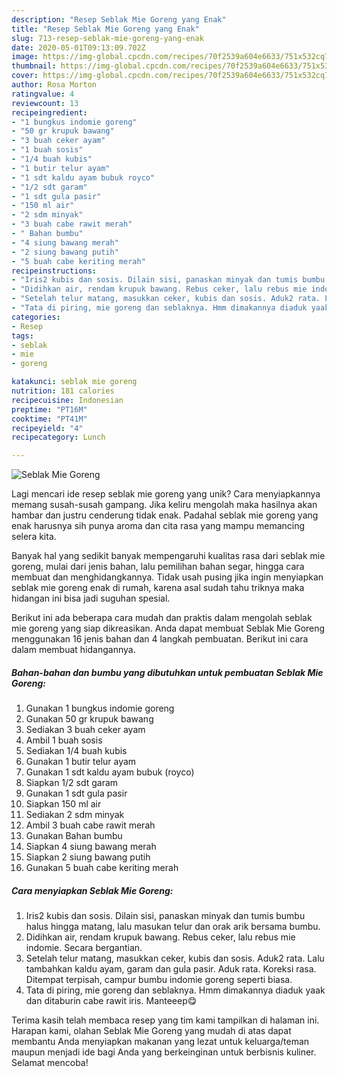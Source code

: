```yaml
---
description: "Resep Seblak Mie Goreng yang Enak"
title: "Resep Seblak Mie Goreng yang Enak"
slug: 713-resep-seblak-mie-goreng-yang-enak
date: 2020-05-01T09:13:09.702Z
image: https://img-global.cpcdn.com/recipes/70f2539a604e6633/751x532cq70/seblak-mie-goreng-foto-resep-utama.jpg
thumbnail: https://img-global.cpcdn.com/recipes/70f2539a604e6633/751x532cq70/seblak-mie-goreng-foto-resep-utama.jpg
cover: https://img-global.cpcdn.com/recipes/70f2539a604e6633/751x532cq70/seblak-mie-goreng-foto-resep-utama.jpg
author: Rosa Morton
ratingvalue: 4
reviewcount: 13
recipeingredient:
- "1 bungkus indomie goreng"
- "50 gr krupuk bawang"
- "3 buah ceker ayam"
- "1 buah sosis"
- "1/4 buah kubis"
- "1 butir telur ayam"
- "1 sdt kaldu ayam bubuk royco"
- "1/2 sdt garam"
- "1 sdt gula pasir"
- "150 ml air"
- "2 sdm minyak"
- "3 buah cabe rawit merah"
- " Bahan bumbu"
- "4 siung bawang merah"
- "2 siung bawang putih"
- "5 buah cabe keriting merah"
recipeinstructions:
- "Iris2 kubis dan sosis. Dilain sisi, panaskan minyak dan tumis bumbu halus hingga matang, lalu masukan telur dan orak arik bersama bumbu."
- "Didihkan air, rendam krupuk bawang. Rebus ceker, lalu rebus mie indomie. Secara bergantian."
- "Setelah telur matang, masukkan ceker, kubis dan sosis. Aduk2 rata. Lalu tambahkan kaldu ayam, garam dan gula pasir. Aduk rata. Koreksi rasa. Ditempat terpisah, campur bumbu indomie goreng seperti biasa."
- "Tata di piring, mie goreng dan seblaknya. Hmm dimakannya diaduk yaak dan ditaburin cabe rawit iris. Manteeep😋"
categories:
- Resep
tags:
- seblak
- mie
- goreng

katakunci: seblak mie goreng 
nutrition: 181 calories
recipecuisine: Indonesian
preptime: "PT16M"
cooktime: "PT41M"
recipeyield: "4"
recipecategory: Lunch

---
```



![Seblak Mie Goreng](https://img-global.cpcdn.com/recipes/70f2539a604e6633/751x532cq70/seblak-mie-goreng-foto-resep-utama.jpg)

Lagi mencari ide resep seblak mie goreng yang unik? Cara menyiapkannya memang susah-susah gampang. Jika keliru mengolah maka hasilnya akan hambar dan justru cenderung tidak enak. Padahal seblak mie goreng yang enak harusnya sih punya aroma dan cita rasa yang mampu memancing selera kita.

Banyak hal yang sedikit banyak mempengaruhi kualitas rasa dari seblak mie goreng, mulai dari jenis bahan, lalu pemilihan bahan segar, hingga cara membuat dan menghidangkannya. Tidak usah pusing jika ingin menyiapkan seblak mie goreng enak di rumah, karena asal sudah tahu triknya maka hidangan ini bisa jadi suguhan spesial.




Berikut ini ada beberapa cara mudah dan praktis dalam mengolah seblak mie goreng yang siap dikreasikan. Anda dapat membuat Seblak Mie Goreng menggunakan 16 jenis bahan dan 4 langkah pembuatan. Berikut ini cara dalam membuat hidangannya.

<!--inarticleads1-->

##### Bahan-bahan dan bumbu yang dibutuhkan untuk pembuatan Seblak Mie Goreng:

1. Gunakan 1 bungkus indomie goreng
1. Gunakan 50 gr krupuk bawang
1. Sediakan 3 buah ceker ayam
1. Ambil 1 buah sosis
1. Sediakan 1/4 buah kubis
1. Gunakan 1 butir telur ayam
1. Gunakan 1 sdt kaldu ayam bubuk (royco)
1. Siapkan 1/2 sdt garam
1. Gunakan 1 sdt gula pasir
1. Siapkan 150 ml air
1. Sediakan 2 sdm minyak
1. Ambil 3 buah cabe rawit merah
1. Gunakan  Bahan bumbu
1. Siapkan 4 siung bawang merah
1. Siapkan 2 siung bawang putih
1. Gunakan 5 buah cabe keriting merah




<!--inarticleads2-->

##### Cara menyiapkan Seblak Mie Goreng:

1. Iris2 kubis dan sosis. Dilain sisi, panaskan minyak dan tumis bumbu halus hingga matang, lalu masukan telur dan orak arik bersama bumbu.
1. Didihkan air, rendam krupuk bawang. Rebus ceker, lalu rebus mie indomie. Secara bergantian.
1. Setelah telur matang, masukkan ceker, kubis dan sosis. Aduk2 rata. Lalu tambahkan kaldu ayam, garam dan gula pasir. Aduk rata. Koreksi rasa. Ditempat terpisah, campur bumbu indomie goreng seperti biasa.
1. Tata di piring, mie goreng dan seblaknya. Hmm dimakannya diaduk yaak dan ditaburin cabe rawit iris. Manteeep😋




Terima kasih telah membaca resep yang tim kami tampilkan di halaman ini. Harapan kami, olahan Seblak Mie Goreng yang mudah di atas dapat membantu Anda menyiapkan makanan yang lezat untuk keluarga/teman maupun menjadi ide bagi Anda yang berkeinginan untuk berbisnis kuliner. Selamat mencoba!
